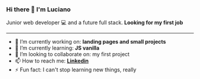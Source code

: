 ### Hi there 👋 I'm Luciano

Junior web developer 💻 and a future full stack. **Looking for my first job**
___


- 🔭 I’m currently working on: **landing pages and small projects**
- 🌱 I’m currently learning: **JS vanilla**
- 👯 I’m looking to collaborate on: my first project
- 📫 How to reach me: **[Linkedin](https://www.linkedin.com/in/luciano-carrivale-806b5966/)**
- ⚡ Fun fact: I can't stop learning new things, really

<!--
**luciano-mc/luciano-mc** is a ✨ _special_ ✨ repository because its `README.md` (this file) appears on your GitHub profile.

Here are some ideas to get you started:

- 🔭 I’m currently working on ...
- 🌱 I’m currently learning ...
- 👯 I’m looking to collaborate on ...
- 🤔 I’m looking for help with ...
- 💬 Ask me about ...
- 📫 How to reach me: ...
- 😄 Pronouns: ...
- ⚡ Fun fact: ...
-->
